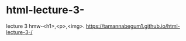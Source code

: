 # html-lecture-3-
lecture 3 hmw-&lt;h1>,&lt;p>,&lt;img>.
https://tamannabegum1.github.io/html-lecture-3-/
